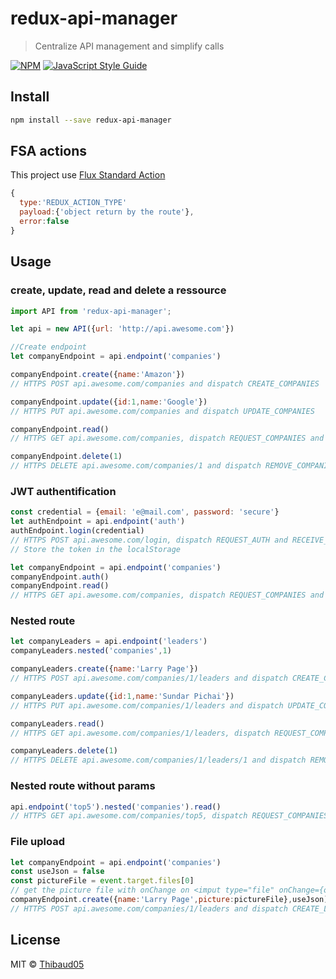 # redux-api-manager

> Centralize API management and simplify calls

[![NPM](https://img.shields.io/npm/v/redux-api-manager.svg)](https://www.npmjs.com/package/redux-api-manager) [![JavaScript Style Guide](https://img.shields.io/badge/code_style-standard-brightgreen.svg)](https://standardjs.com)

## Install

```bash
npm install --save redux-api-manager
```

## FSA actions

This project use [Flux Standard Action](https://github.com/redux-utilities/flux-standard-action)

```javascript
{
  type:'REDUX_ACTION_TYPE'
  payload:{'object return by the route'},
  error:false
}
```

## Usage
### create, update, read and delete a ressource

```javascript
import API from 'redux-api-manager';

let api = new API({url: 'http://api.awesome.com'})

//Create endpoint
let companyEndpoint = api.endpoint('companies')

companyEndpoint.create({name:'Amazon'})
// HTTPS POST api.awesome.com/companies and dispatch CREATE_COMPANIES

companyEndpoint.update({id:1,name:'Google'})
// HTTPS PUT api.awesome.com/companies and dispatch UPDATE_COMPANIES

companyEndpoint.read()
// HTTPS GET api.awesome.com/companies, dispatch REQUEST_COMPANIES and RECEIVE_COMPANIES

companyEndpoint.delete(1)
// HTTPS DELETE api.awesome.com/companies/1 and dispatch REMOVE_COMPANIES
```

### JWT authentification
```javascript
const credential = {email: 'e@mail.com', password: 'secure'}
let authEndpoint = api.endpoint('auth')
authEndpoint.login(credential)
// HTTPS POST api.awesome.com/login, dispatch REQUEST_AUTH and RECEIVE_AUTH
// Store the token in the localStorage

let companyEndpoint = api.endpoint('companies')
companyEndpoint.auth()
companyEndpoint.read()
// HTTPS GET api.awesome.com/companies, dispatch REQUEST_COMPANIES and RECEIVE_COMPANIES
```

### Nested route
```javascript
let companyLeaders = api.endpoint('leaders')
companyLeaders.nested('companies',1)

companyLeaders.create({name:'Larry Page'})
// HTTPS POST api.awesome.com/companies/1/leaders and dispatch CREATE_COMPANIES_LEADERS

companyLeaders.update({id:1,name:'Sundar Pichai'})
// HTTPS PUT api.awesome.com/companies/1/leaders and dispatch UPDATE_COMPANIES_LEADERS

companyLeaders.read()
// HTTPS GET api.awesome.com/companies/1/leaders, dispatch REQUEST_COMPANIES_LEADERS and RECEIVE_COMPANIES_LEADERS

companyLeaders.delete(1)
// HTTPS DELETE api.awesome.com/companies/1/leaders/1 and dispatch REMOVE_COMPANIES_LEADERS
```

### Nested route without params
```javascript
api.endpoint('top5').nested('companies').read()
// HTTPS GET api.awesome.com/companies/top5, dispatch REQUEST_COMPANIES_TOP5 and RECEIVE_COMPANIES_TOP5
```
### File upload
```javascript
let companyEndpoint = api.endpoint('companies')
const useJson = false
const pictureFile = event.target.files[0]
// get the picture file with onChange on <imput type="file" onChange={onChangeFile} >
companyEndpoint.create({name:'Larry Page',picture:pictureFile},useJson)
// HTTPS POST api.awesome.com/companies/1/leaders and dispatch CREATE_LEADERS
```


## License

MIT © [Thibaud05](https://github.com/Thibaud05)


